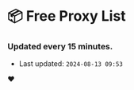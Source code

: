 # :package: Free Proxy List
### Updated every 15 minutes.

- Last updated: `2024-08-13 09:53`

:heart:
